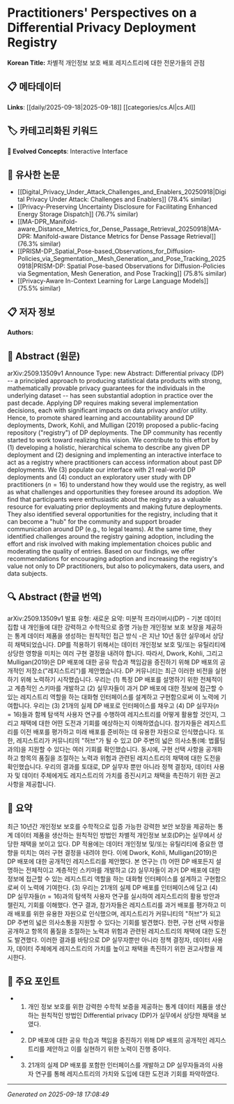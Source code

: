
# Practitioners' Perspectives on a Differential Privacy Deployment Registry

**Korean Title:** 차별적 개인정보 보호 배포 레지스트리에 대한 전문가들의 관점

## 📋 메타데이터

**Links**: [[daily/2025-09-18|2025-09-18]] [[categories/cs.AI|cs.AI]]

## 🏷️ 카테고리화된 키워드
**🚀 Evolved Concepts**: Interactive Interface

## 🔗 유사한 논문
- [[Digital_Privacy_Under_Attack_Challenges_and_Enablers_20250918|Digital Privacy Under Attack: Challenges and Enablers]] (78.4% similar)
- [[Privacy-Preserving Uncertainty Disclosure for Facilitating Enhanced Energy Storage Dispatch]] (76.7% similar)
- [[MA-DPR_Manifold-aware_Distance_Metrics_for_Dense_Passage_Retrieval_20250918|MA-DPR: Manifold-aware Distance Metrics for Dense Passage Retrieval]] (76.3% similar)
- [[PRISM-DP_Spatial_Pose-based_Observations_for_Diffusion-Policies_via_Segmentation,_Mesh_Generation,_and_Pose_Tracking_20250918|PRISM-DP: Spatial Pose-based Observations for Diffusion-Policies via Segmentation, Mesh Generation, and Pose Tracking]] (75.8% similar)
- [[Privacy-Aware In-Context Learning for Large Language Models]] (75.5% similar)

## 📋 저자 정보

**Authors:** 

## 📄 Abstract (원문)

arXiv:2509.13509v1 Announce Type: new 
Abstract: Differential privacy (DP) -- a principled approach to producing statistical data products with strong, mathematically provable privacy guarantees for the individuals in the underlying dataset -- has seen substantial adoption in practice over the past decade. Applying DP requires making several implementation decisions, each with significant impacts on data privacy and/or utility. Hence, to promote shared learning and accountability around DP deployments, Dwork, Kohli, and Mulligan (2019) proposed a public-facing repository ("registry") of DP deployments. The DP community has recently started to work toward realizing this vision. We contribute to this effort by (1) developing a holistic, hierarchical schema to describe any given DP deployment and (2) designing and implementing an interactive interface to act as a registry where practitioners can access information about past DP deployments. We (3) populate our interface with 21 real-world DP deployments and (4) conduct an exploratory user study with DP practitioners ($n=16$) to understand how they would use the registry, as well as what challenges and opportunities they foresee around its adoption. We find that participants were enthusiastic about the registry as a valuable resource for evaluating prior deployments and making future deployments. They also identified several opportunities for the registry, including that it can become a "hub" for the community and support broader communication around DP (e.g., to legal teams). At the same time, they identified challenges around the registry gaining adoption, including the effort and risk involved with making implementation choices public and moderating the quality of entries. Based on our findings, we offer recommendations for encouraging adoption and increasing the registry's value not only to DP practitioners, but also to policymakers, data users, and data subjects.

## 🔍 Abstract (한글 번역)

arXiv:2509.13509v1 발표 유형: 새로운
요약: 미분적 프라이버시(DP) - 기본 데이터 집합 내 개인들에 대한 강력하고 수학적으로 증명 가능한 개인정보 보호 보장을 제공하는 통계 데이터 제품을 생성하는 원칙적인 접근 방식 -은 지난 10년 동안 실무에서 상당히 채택되었습니다. DP를 적용하기 위해서는 데이터 개인정보 보호 및/또는 유틸리티에 상당한 영향을 미치는 여러 구현 결정을 내려야 합니다. 따라서, Dwork, Kohli, 그리고 Mulligan(2019)은 DP 배포에 대한 공유 학습과 책임감을 증진하기 위해 DP 배포의 공개적인 저장소("레지스트리")를 제안했습니다. DP 커뮤니티는 최근 이러한 비전을 실현하기 위해 노력하기 시작했습니다. 우리는 (1) 특정 DP 배포를 설명하기 위한 전체적이고 계층적인 스키마를 개발하고 (2) 실무자들이 과거 DP 배포에 대한 정보에 접근할 수 있는 레지스트리 역할을 하는 대화형 인터페이스를 설계하고 구현함으로써 이 노력에 기여합니다. 우리는 (3) 21개의 실제 DP 배포로 인터페이스를 채우고 (4) DP 실무자($n=16$)들과 함께 탐색적 사용자 연구를 수행하여 레지스트리를 어떻게 활용할 것인지, 그리고 채택에 대한 어떤 도전과 기회를 예상하는지 이해하였습니다. 참가자들은 레지스트리를 이전 배포를 평가하고 미래 배포를 준비하는 데 유용한 자원으로 인식했습니다. 또한, 레지스트리가 커뮤니티의 "허브"가 될 수 있고 DP 주변의 넓은 의사소통(예: 법률팀과의)을 지원할 수 있다는 여러 기회를 확인했습니다. 동시에, 구현 선택 사항을 공개화하고 항목의 품질을 조절하는 노력과 위험과 관련된 레지스트리의 채택에 대한 도전을 확인했습니다. 우리의 결과를 토대로, DP 실무자 뿐만 아니라 정책 결정자, 데이터 사용자 및 데이터 주체에게도 레지스트리의 가치를 증진시키고 채택을 촉진하기 위한 권고 사항을 제공합니다.

## 📝 요약

최근 10년간 개인정보 보호를 수학적으로 입증 가능한 강력한 보안 보장을 제공하는 통계 데이터 제품을 생산하는 원칙적인 방법인 차별적 개인정보 보호(DP)는 실무에서 상당한 채택을 보이고 있다. DP 적용에는 데이터 개인정보 및/또는 유틸리티에 중요한 영향을 미치는 여러 구현 결정을 내려야 한다. 이에 Dwork, Kohli, Mulligan(2019)은 DP 배포에 대한 공개적인 레지스트리를 제안했다. 본 연구는 (1) 어떤 DP 배포든지 설명하는 전체적이고 계층적인 스키마를 개발하고 (2) 실무자들이 과거 DP 배포에 대한 정보에 접근할 수 있는 레지스트리 역할을 하는 대화형 인터페이스를 설계하고 구현함으로써 이 노력에 기여한다. (3) 우리는 21개의 실제 DP 배포를 인터페이스에 담고 (4) DP 실무자들($n=16$)과의 탐색적 사용자 연구를 실시하여 레지스트리의 활용 방안과 챌린지, 기회를 이해했다. 연구 결과, 참가자들은 레지스트리를 과거 배포를 평가하고 미래 배포를 위한 유용한 자원으로 인식했으며, 레지스트리가 커뮤니티의 "허브"가 되고 DP 주변의 넓은 의사소통을 지원할 수 있다는 기회를 발견했다. 한편, 구현 선택 사항을 공개하고 항목의 품질을 조절하는 노력과 위험과 관련된 레지스트리의 채택에 대한 도전도 발견했다. 이러한 결과를 바탕으로 DP 실무자뿐만 아니라 정책 결정자, 데이터 사용자, 데이터 주체에게 레지스트리의 가치를 높이고 채택을 촉진하기 위한 권고사항을 제시한다.

## 🎯 주요 포인트

- 1. 개인 정보 보호를 위한 강력한 수학적 보증을 제공하는 통계 데이터 제품을 생산하는 원칙적인 방법인 Differential privacy (DP)가 실무에서 상당한 채택을 보였다.

- 2. DP 배포에 대한 공유 학습과 책임을 증진하기 위해 DP 배포의 공개적인 레지스트리를 제안하고 이를 실현하기 위한 노력이 진행 중이다.

- 3. 21개의 실제 DP 배포를 포함한 인터페이스를 개발하고 DP 실무자들과의 사용자 연구를 통해 레지스트리의 가치와 도입에 대한 도전과 기회를 파악하였다.

---

*Generated on 2025-09-18 17:08:49*